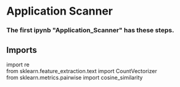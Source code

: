 # Application Scanner

### The first ipynb "Application_Scanner" has these steps.
Imports
------------------------------------------------------------
import re<br/>
from sklearn.feature_extraction.text import CountVectorizer<br/>
from sklearn.metrics.pairwise import cosine_similarity<br/>


